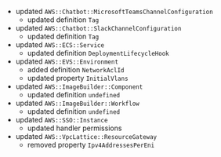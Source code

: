 - updated `AWS::Chatbot::MicrosoftTeamsChannelConfiguration`
  - updated definition `Tag`
- updated `AWS::Chatbot::SlackChannelConfiguration`
  - updated definition `Tag`
- updated `AWS::ECS::Service`
  - updated definition `DeploymentLifecycleHook`
- updated `AWS::EVS::Environment`
  - added definition `NetworkAclId`
  - updated property `InitialVlans`
- updated `AWS::ImageBuilder::Component`
  - updated definition `undefined`
- updated `AWS::ImageBuilder::Workflow`
  - updated definition `undefined`
- updated `AWS::SSO::Instance`
  - updated handler permissions
- updated `AWS::VpcLattice::ResourceGateway`
  - removed property `Ipv4AddressesPerEni`
